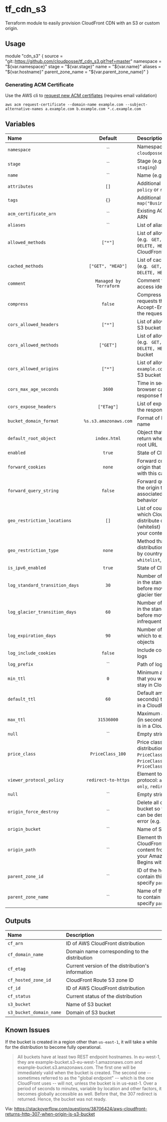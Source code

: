 # tf_cdn_s3

Terraform module to easily provision CloudFront CDN with an S3 or custom origin.

## Usage

module "cdn_s3" {
  source           = "git::https://github.com/cloudposse/tf_cdn_s3.git?ref=master"
  namespace        = "${var.namespace}"
  stage            = "${var.stage}"
  name             = "${var.name}"
  aliases          = "${var.hostname}"
  parent_zone_name = "${var.parent_zone_name}"
}

### Generating ACM Certificate

Use the AWS cli to [request new ACM certifiates](http://docs.aws.amazon.com/acm/latest/userguide/gs-acm-request.html) (requires email validation)
```
aws acm request-certificate --domain-name example.com --subject-alternative-names a.example.com b.example.com *.c.example.com
```


## Variables

|  Name                          |  Default               |  Description                                                                                                                    | Required |
|:-------------------------------|:----------------------:|:--------------------------------------------------------------------------------------------------------------------------------|:--------:|
| `namespace`                    | ``                     | Namespace (e.g. `cp` or `cloudposse`)                                                                                           | Yes      |
| `stage`                        | ``                     | Stage (e.g. `prod`, `dev`, `staging`)                                                                                           | Yes      |
| `name`                         | ``                     | Name  (e.g. `bastion` or `db`)                                                                                                  | Yes      |
| `attributes`                   | `[]`                   | Additional attributes (e.g. `policy` or `role`)                                                                                 | No       |
| `tags`                         | `{}`                   | Additional tags  (e.g. `map("BusinessUnit","XYZ")`                                                                              | No       |
| `acm_certificate_arn`          | ``                     | Existing ACM Certificate ARN                                                                                                    | No       |
| `aliases`                      | ``                     | List of aliases                                                                                                                 | Yes      |
| `allowed_methods`              | `["*"]`                | List of allowed methods (e.g. ` GET, PUT, POST, DELETE, HEAD`) for AWS CloudFront                                               | No       |
| `cached_methods`               | `["GET", "HEAD"]`      | List of cached methods (e.g. ` GET, PUT, POST, DELETE, HEAD`)                                                                   | No       |
| `comment`                      | `Managed by Terraform` | Comment for the origin access identity                                                                                          | No       |
| `compress`                     | `false`                | Compress content for web requests that include Accept-Encoding: gzip in the request header                                      | No       |
| `cors_allowed_headers`         | `["*"]`                | List of allowed headers  for S3 bucket                                                                                          | No       |
| `cors_allowed_methods`         | `["GET"]`              | List of allowed methods (e.g. ` GET, PUT, POST, DELETE, HEAD`) for S3 bucket                                                    | No       |
| `cors_allowed_origins`         | `["*"]`                | List of allowed origins (e.g. ` example.com, test.com`) for S3 bucket                                                           | No       |
| `cors_max_age_seconds`         | `3600`                 | Time in seconds that browser can cache the response for S3 bucket                                                               | No       |
| `cors_expose_headers`          | `["ETag"]`             | List of expose header in the response for S3 bucket                                                                             | No       |
| `bucket_domain_format`         | `%s.s3.amazonaws.com`  | Format of bucket domain name                                                                                                    | No       |
| `default_root_object`          | `index.html`           | Object that CloudFront return when requests the root URL                                                                        | No       |
| `enabled`                      | `true`                 | State of CloudFront                                                                                                             | No       |
| `forward_cookies`              | `none`                 | Forward cookies to the origin that is associated with this cache behavior                                                       | No       |
| `forward_query_string`         | `false`                | Forward query strings to the origin that is associated with this cache behavior                                                 | No       |
| `geo_restriction_locations`    | `[]`                   | List of country codes for which  CloudFront either to distribute content (whitelist) or not distribute your content (blacklist) | No       |
| `geo_restriction_type`         | `none`                 | Method that use to restrict distribution of your content by country: `none`, `whitelist`, or `blacklist`                        | No       |
| `is_ipv6_enabled`              | `true`                 | State of CloudFront IPv6                                                                                                        | No       |
| `log_standard_transition_days` | `30`                   | Number of days to persist in the standard storage tier before moving to the glacier tier                                        | No       |
| `log_glacier_transition_days`  | `60`                   | Number of days to persist in the standard storage tier before moving to the infrequent access                                   | No       |
| `log_expiration_days`          | `90`                   | Number of days after which to expunge the objects                                                                               | No       |
| `log_include_cookies`          | `false`                | Include cookies in access logs                                                                                                  | No       |
| `log_prefix`                   | ``                     | Path of logs in S3 bucket                                                                                                       | No       |
| `min_ttl`                      | `0`                    | Minimum amount of time that you want objects to stay in CloudFront caches                                                       | No       |
| `default_ttl`                  | `60`                   | Default amount of time (in seconds) that an object is in a CloudFront cache                                                     | No       |
| `max_ttl`                      | `31536000`             | Maximum amount of time (in seconds) that an object is in a CloudFront cache                                                     | No       |
| `null`                         | ``                     | Empty string                                                                                                                    | No       |
| `price_class`                  | `PriceClass_100`       | Price class for this distribution: `PriceClass_All`, `PriceClass_200`, `PriceClass_100`                                         | No       |
| `viewer_protocol_policy`       | `redirect-to-https`    | Element to specify the protocol: `allow-all`, `https-only`, `redirect-to-https`                                                 | No       |
| `null`                         | ``                     | Empty string                                                                                                                    | No       |
| `origin_force_destroy`         | ``                     | Delete all objects from the bucket  so that the bucket can be destroyed without error (e.g. `true` or `false`)                  | No       |
| `origin_bucket`                | ``                     | Name of S3 bucket                                                                                                               | No       |
| `origin_path`                  | ``                     | Element that causes CloudFront to request your content from a directory in your Amazon S3 bucket. Begins with `/`.              | No       |
| `parent_zone_id`               | ``                     | ID of the hosted zone to contain this record  (or specify `parent_zone_name`)                                                   | Yes      |
| `parent_zone_name`             | ``                     | Name of the hosted zone to contain this record (or specify `parent_zone_id`)                                                    | Yes      |


## Outputs

| Name                    | Description                                       |
|:------------------------|:--------------------------------------------------|
| `cf_arn`                | ID of AWS CloudFront distribution                 |
| `cf_domain_name`        | Domain name corresponding to the distribution     |
| `cf_etag`               | Current version of the distribution's information |
| `cf_hosted_zone_id`     | CloudFront Route 53 zone ID                       |
| `cf_id`                 | ID of AWS CloudFront distribution                 |
| `cf_status`             | Current status of the distribution                |
| `s3_bucket`             | Name of S3 bucket                                 |
| `s3_bucket_domain_name` | Domain of S3 bucket                               |


## Known Issues

If the bucket is created in a region other than `us-east-1`, it will take a while for the distribution to become fully operational.

> All buckets have at least two REST endpoint hostnames. In eu-west-1, they are example-bucket.s3-eu-west-1.amazonaws.com and example-bucket.s3.amazonaws.com. The first one will be immediately valid when the bucket is created. The second one -- sometimes referred to as the "global endpoint" -- which is the one CloudFront uses -- will not, unless the bucket is in us-east-1. Over a period of seconds to minutes, variable by location and other factors, it becomes globally accessible as well. Before that, the 307 redirect is returned. Hence, the bucket was not ready.

Via: https://stackoverflow.com/questions/38706424/aws-cloudfront-returns-http-307-when-origin-is-s3-bucket
